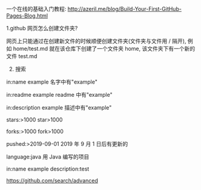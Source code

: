 
一个在线的基础入门教程: http://azeril.me/blog/Build-Your-First-GitHub-Pages-Blog.html

1.github 网页怎么创建文件夹?

  网页上只能通过在创建新文件的时候顺便创建文件夹(文件夹与文件用 / 隔开), 例如 home/test.md 就在该仓库下创建了一个文件夹 home, 该文件夹下有一个新的文件 test.md

2. 搜索

in:name example 名字中有"example"

in:readme example readme 中有"example"

in:description example 描述中有"example"

stars:>1000 star>1000

forks:>1000 fork>1000

pushed:>2019-09-01 2019 年 9 月 1 日后有更新的

language:java 用 Java 编写的项目

in:name example description:test

https://github.com/search/advanced


